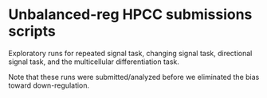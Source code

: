 # Unbalanced-reg HPCC submissions scripts

Exploratory runs for repeated signal task, changing signal task, directional signal task, and the multicellular
differentiation task.

Note that these runs were submitted/analyzed before we eliminated the bias toward down-regulation.